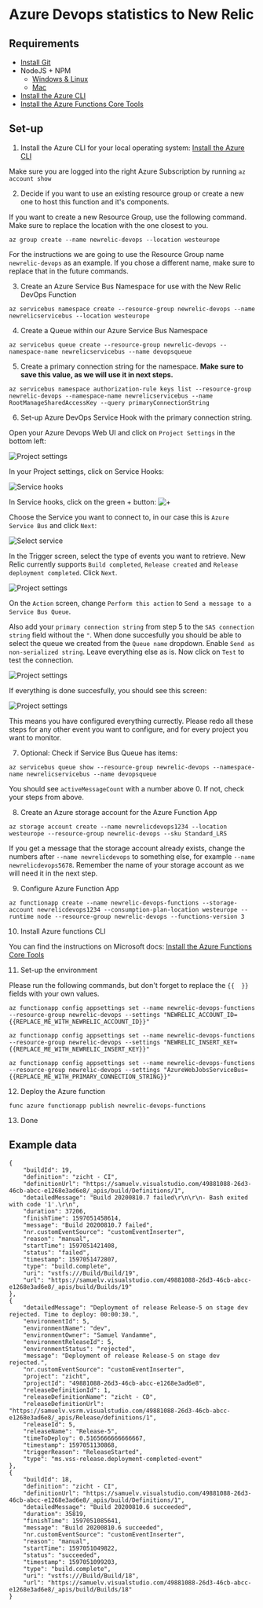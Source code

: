 # Azure Devops statistics to New Relic

## Requirements

* [Install Git](https://github.com/git-guides/install-git)
* NodeJS + NPM
    * [Windows & Linux](https://docs.npmjs.com/downloading-and-installing-node-js-and-npm)
    * [Mac](https://nodejs.dev/learn/how-to-install-nodejs)
* [Install the Azure CLI](https://docs.microsoft.com/en-us/cli/azure/install-azure-cli)
* [Install the Azure Functions Core Tools](https://docs.microsoft.com/en-us/azure/azure-functions/functions-run-local?tabs=macos%2Ccsharp%2Cbash#install-the-azure-functions-core-tools)

## Set-up

1) Install the Azure CLI for your local operating system: [Install the Azure CLI](https://docs.microsoft.com/en-us/cli/azure/install-azure-cli)

Make sure you are logged into the right Azure Subscription by running `az account show`

2) Decide if you want to use an existing resource group or create a new one to host this function and it's components.

If you want to create a new Resource Group, use the following command. Make sure to replace the location with the one closest to you.

`az group create --name newrelic-devops --location westeurope`

For the instructions we are going to use the Resource Group name `newrelic-devops` as an example. If you chose a different name, make sure to replace that in the future commands.

3) Create an Azure Service Bus Namespace for use with the New Relic DevOps Function

`az servicebus namespace create --resource-group newrelic-devops --name newrelicservicebus --location westeurope`

4) Create a Queue within our Azure Service Bus Namespace

`az servicebus queue create --resource-group newrelic-devops --namespace-name newrelicservicebus --name devopsqueue`

5) Create a primary connection string for the namespace. **Make sure to save this value, as we will use it in next steps.**

`az servicebus namespace authorization-rule keys list --resource-group newrelic-devops --namespace-name newrelicservicebus --name RootManageSharedAccessKey --query primaryConnectionString`

6) Set-up Azure DevOps Service Hook with the primary connection string.

Open your Azure Devops Web UI and click on `Project Settings` in the bottom left:

![Project settings](./screenshots/devops-project-settings.png)

In your Project settings, click on Service Hooks:

![Service hooks](./screenshots/devops-service-hooks.png)

In Service hooks, click on the green + button: ![+](./screenshots/devops-add-service-hook.png)

Choose the Service you want to connect to, in our case this is `Azure Service Bus` and click `Next`:

![Select service](./screenshots/devops-select-service.png)

In the Trigger screen, select the type of events you want to retrieve. New Relic currently supports `Build completed`, `Release created` and `Release deployment completed`. Click `Next`.

![Project settings](./screenshots/devops-select-trigger.png)

On the `Action` screen, change `Perform this action` to `Send a message to a Service Bus Queue`.

Also add your `primary connection string` from step 5 to the `SAS connection string` field without the `"`. When done succesfully you should be able to select the queue we created from the `Queue name` dropdown. Enable `Send as non-serialized string`. Leave everything else as is. Now click on `Test` to test the connection.

![Project settings](./screenshots/devops-select-action.png)

If everything is done succesfully, you should see this screen:

![Project settings](./screenshots/devops-success.png)

This means you have configured everything currectly. Please redo all these steps for any other event you want to configure, and for every project you want to monitor.

7) Optional: Check if Service Bus Queue has items:

`az servicebus queue show --resource-group newrelic-devops --namespace-name newrelicservicebus --name devopsqueue`

You should see `activeMessageCount` with a number above 0. If not, check your steps from above.

8) Create an Azure storage account for the Azure Function App

`az storage account create --name newrelicdevops1234 --location westeurope --resource-group newrelic-devops --sku Standard_LRS`

If you get a message that the storage account already exists, change the numbers after `--name newrelicdevops` to something else, for example `--name newrelicdevops5678`. Remember the name of your storage account as we will need it in the next step.

9) Configure Azure Function App

`az functionapp create --name newrelic-devops-functions --storage-account newrelicdevops1234 --consumption-plan-location westeurope --runtime node --resource-group newrelic-devops --functions-version 3`

10) Install Azure functions CLI

You can find the instructions on Microsoft docs: [Install the Azure Functions Core Tools](https://docs.microsoft.com/en-us/azure/azure-functions/functions-run-local?tabs=macos%2Ccsharp%2Cbash#install-the-azure-functions-core-tools)

11) Set-up the environment

Please run the following commands, but don't forget to replace the `{{  }}` fields with your own values.

`az functionapp config appsettings set --name newrelic-devops-functions --resource-group newrelic-devops --settings "NEWRELIC_ACCOUNT_ID={{REPLACE_ME_WITH_NEWRELIC_ACCOUNT_ID}}"`

`az functionapp config appsettings set --name newrelic-devops-functions --resource-group newrelic-devops --settings "NEWRELIC_INSERT_KEY={{REPLACE_ME_WITH_NEWRELIC_INSERT_KEY}}"`

`az functionapp config appsettings set --name newrelic-devops-functions --resource-group newrelic-devops --settings "AzureWebJobsServiceBus={{REPLACE_ME_WITH_PRIMARY_CONNECTION_STRING}}"`

12) Deploy the Azure function

`func azure functionapp publish newrelic-devops-functions`

13) Done

## Example data

```
{
    "buildId": 19,
    "definition": "zicht - CI",
    "definitionUrl": "https://samuelv.visualstudio.com/49881088-26d3-46cb-abcc-e1268e3ad6e8/_apis/build/Definitions/1",
    "detailedMessage": "Build 20200810.7 failed\r\n\r\n- Bash exited with code '1'.\r\n",
    "duration": 37206,
    "finishTime": 1597051458614,
    "message": "Build 20200810.7 failed",
    "nr.customEventSource": "customEventInserter",
    "reason": "manual",
    "startTime": 1597051421408,
    "status": "failed",
    "timestamp": 1597051472807,
    "type": "build.complete",
    "uri": "vstfs:///Build/Build/19",
    "url": "https://samuelv.visualstudio.com/49881088-26d3-46cb-abcc-e1268e3ad6e8/_apis/build/Builds/19"
},
{
    "detailedMessage": "Deployment of release Release-5 on stage dev rejected. Time to deploy: 00:00:30.",
    "environmentId": 5,
    "environmentName": "dev",
    "environmentOwner": "Samuel Vandamme",
    "environmentReleaseId": 5,
    "environmentStatus": "rejected",
    "message": "Deployment of release Release-5 on stage dev rejected.",
    "nr.customEventSource": "customEventInserter",
    "project": "zicht",
    "projectId": "49881088-26d3-46cb-abcc-e1268e3ad6e8",
    "releaseDefinitionId": 1,
    "releaseDefinitionName": "zicht - CD",
    "releaseDefinitionUrl": "https://samuelv.vsrm.visualstudio.com/49881088-26d3-46cb-abcc-e1268e3ad6e8/_apis/Release/definitions/1",
    "releaseId": 5,
    "releaseName": "Release-5",
    "timeToDeploy": 0.5165666666666667,
    "timestamp": 1597051130868,
    "triggerReason": "ReleaseStarted",
    "type": "ms.vss-release.deployment-completed-event"
},
{
    "buildId": 18,
    "definition": "zicht - CI",
    "definitionUrl": "https://samuelv.visualstudio.com/49881088-26d3-46cb-abcc-e1268e3ad6e8/_apis/build/Definitions/1",
    "detailedMessage": "Build 20200810.6 succeeded",
    "duration": 35819,
    "finishTime": 1597051085641,
    "message": "Build 20200810.6 succeeded",
    "nr.customEventSource": "customEventInserter",
    "reason": "manual",
    "startTime": 1597051049822,
    "status": "succeeded",
    "timestamp": 1597051099203,
    "type": "build.complete",
    "uri": "vstfs:///Build/Build/18",
    "url": "https://samuelv.visualstudio.com/49881088-26d3-46cb-abcc-e1268e3ad6e8/_apis/build/Builds/18"
}
```
